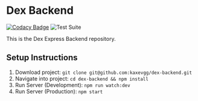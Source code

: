 # Dex Backend

[![Codacy Badge](https://app.codacy.com/project/badge/Grade/b8312f405c1845e88c92530ec0cb46fa)](https://www.codacy.com/gh/dexapp/dex-backend?utm_source=github.com&amp;utm_medium=referral&amp;utm_content=dexapp/dex-backend&amp;utm_campaign=Badge_Grade) ![Test Suite](https://github.com/dexapp/dex-backend/workflows/Test%20Suite/badge.svg)

This is the Dex Express Backend repository.

## Setup Instructions

1. Download project: ```git clone git@github.com:kaxevgg/dex-backend.git```
2. Navigate into project: ```cd dex-backend && npm install```
3. Run Server (Development): ```npm run watch:dev```
4. Run Server (Production): ```npm start```
